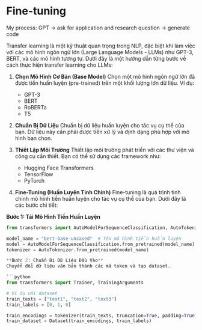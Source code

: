 # Fine-tuning

My process:
GPT -> ask for application and research question -> generate code

Transfer learning là một kỹ thuật quan trọng trong NLP, đặc biệt khi làm việc với các mô hình ngôn ngữ lớn (Large Language Models - LLMs) như GPT-3, BERT, và các mô hình tương tự. Dưới đây là một hướng dẫn từng bước về cách thực hiện transfer learning cho LLMs:

1. **Chọn Mô Hình Cơ Bản (Base Model)**
   Chọn một mô hình ngôn ngữ lớn đã được tiền huấn luyện (pre-trained) trên một khối lượng lớn dữ liệu. Ví dụ:
   - GPT-3
   - BERT
   - RoBERTa
   - T5

2. **Chuẩn Bị Dữ Liệu**
   Chuẩn bị dữ liệu huấn luyện cho tác vụ cụ thể của bạn. Dữ liệu này cần phải được tiền xử lý và định dạng phù hợp với mô hình bạn chọn.

3. **Thiết Lập Môi Trường**
   Thiết lập môi trường phát triển với các thư viện và công cụ cần thiết. Bạn có thể sử dụng các framework như:
   - Hugging Face Transformers
   - TensorFlow
   - PyTorch

4. **Fine-Tuning (Huấn Luyện Tinh Chỉnh)**
   Fine-tuning là quá trình tinh chỉnh mô hình tiền huấn luyện cho tác vụ cụ thể của bạn. Dưới đây là các bước chi tiết:

  **Bước 1: Tải Mô Hình Tiền Huấn Luyện**
   ```python
   from transformers import AutoModelForSequenceClassification, AutoTokenizer

   model_name = "bert-base-uncased"  # Tên mô hình tiền huấn luyện
   model = AutoModelForSequenceClassification.from_pretrained(model_name)
   tokenizer = AutoTokenizer.from_pretrained(model_name)
   
  **Bước 2: Chuẩn Bị Dữ Liệu Đầu Vào**
Chuyển đổi dữ liệu văn bản thành các mã token và tạo dataset.

```python
from transformers import Trainer, TrainingArguments

# Ví dụ với dataset
train_texts = ["text1", "text2", "text3"]
train_labels = [0, 1, 0]

train_encodings = tokenizer(train_texts, truncation=True, padding=True)
train_dataset = Dataset(train_encodings, train_labels)


